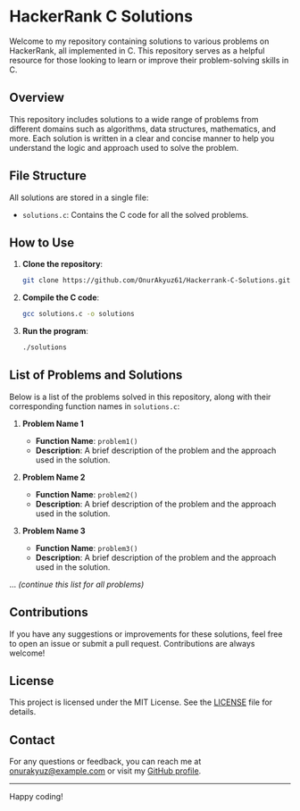 # HackerRank C Solutions

Welcome to my repository containing solutions to various problems on HackerRank, all implemented in C. This repository serves as a helpful resource for those looking to learn or improve their problem-solving skills in C.

## Overview

This repository includes solutions to a wide range of problems from different domains such as algorithms, data structures, mathematics, and more. Each solution is written in a clear and concise manner to help you understand the logic and approach used to solve the problem.

## File Structure

All solutions are stored in a single file:

- `solutions.c`: Contains the C code for all the solved problems.

## How to Use

1. **Clone the repository**:
    ```bash
    git clone https://github.com/OnurAkyuz61/Hackerrank-C-Solutions.git
    ```
   
2. **Compile the C code**:
    ```bash
    gcc solutions.c -o solutions
    ```
   
3. **Run the program**:
    ```bash
    ./solutions
    ```

## List of Problems and Solutions

Below is a list of the problems solved in this repository, along with their corresponding function names in `solutions.c`:

1. **Problem Name 1**  
   - **Function Name**: `problem1()`
   - **Description**: A brief description of the problem and the approach used in the solution.

2. **Problem Name 2**  
   - **Function Name**: `problem2()`
   - **Description**: A brief description of the problem and the approach used in the solution.

3. **Problem Name 3**  
   - **Function Name**: `problem3()`
   - **Description**: A brief description of the problem and the approach used in the solution.

... *(continue this list for all problems)*

## Contributions

If you have any suggestions or improvements for these solutions, feel free to open an issue or submit a pull request. Contributions are always welcome!

## License

This project is licensed under the MIT License. See the [LICENSE](LICENSE) file for details.

## Contact

For any questions or feedback, you can reach me at onurakyuz@example.com or visit my [GitHub profile](https://github.com/OnurAkyuz61).

---

Happy coding!
